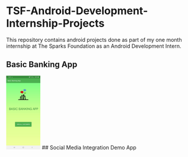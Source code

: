 # TSF-Android-Development-Internship-Projects
This repository contains android projects done as part of my one month internship at The Sparks Foundation as an Android Development Intern.
## Basic Banking App
<img src="https://github.com/Subhadeep0506/TSF-Android-Development-Internship-Projects/blob/master/screenshots/Screenshot_20210717-224702_Basic%20Banking%20App.jpg" height="200px">
## Social Media Integration Demo App
